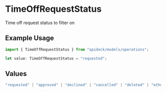 # TimeOffRequestStatus

Time off request status to filter on

## Example Usage

```typescript
import { TimeOffRequestStatus } from "apideck/models/operations";

let value: TimeOffRequestStatus = "requested";
```

## Values

```typescript
"requested" | "approved" | "declined" | "cancelled" | "deleted" | "other"
```